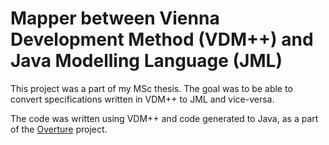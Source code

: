 # Mapper between Vienna Development Method (VDM++) and Java Modelling Language (JML)

This project was a part of my MSc thesis. The goal was to be able to
convert specifications written in VDM++ to JML and vice-versa. 

The code was written using VDM++ and code generated to Java, as a part
of the [Overture](http://www.overturetool.org/) project.
